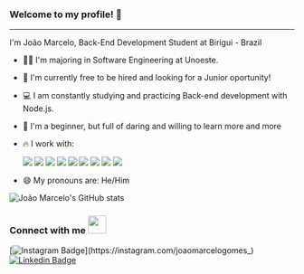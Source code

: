 
### Welcome to my profile! 👋
<hr/>
I'm João Marcelo, Back-End Development Student at Birigui - Brazil

- 🧑‍🎓 I'm majoring in Software Engineering at Unoeste.
- 👔 I'm currently free to be hired and looking for a Junior oportunity!
- 💻 I am constantly studying and practicing Back-end development with Node.js.
- 🤔 I'm a beginner, but full of daring and willing to learn more and more
- 🔥 I work with: <p> <img src="https://img.shields.io/badge/JavaScript-323330?style=for-the-badge&logo=javascript&logoColor=F7DF1E"/> <img src="https://img.shields.io/badge/Node.js-339933?style=for-the-badge&logo=nodedotjs&logoColor=white"/> <img src="https://img.shields.io/badge/Express.js-000000?style=for-the-badge&logo=express&logoColor=white"/> <img src="https://img.shields.io/badge/MongoDB-4EA94B?style=for-the-badge&logo=mongodb&logoColor=white"/> <img src="https://img.shields.io/badge/PostgreSQL-316192?style=for-the-badge&logo=postgresql&logoColor=white"/> <img src="https://img.shields.io/badge/TypeScript-007ACC?style=for-the-badge&logo=typescript&logoColor=white"/> <img src="https://img.shields.io/badge/HTML5-E34F26?style=for-the-badge&logo=html5&logoColor=white"/> <img src="https://img.shields.io/badge/CSS3-1572B6?style=for-the-badge&logo=css3&logoColor=white"/> <img src="https://img.shields.io/badge/Python-FFFF00?style=for-the-badge&logo=python&logoColor=blue"/> </p>

- 😄 My pronouns are: He/Him

![João Marcelo's GitHub stats](https://github-readme-stats.vercel.app/api?username=joaomarcelogomes&show_icons=true&theme=radical)

  <h3>Connect with me <img src="https://raw.githubusercontent.com/TheDudeThatCode/TheDudeThatCode/master/Assets/Handshake.gif" height="32px"/> </h3>
 
 [![Instagram Badge](https://img.shields.io/badge/Instagram-E4405F?style=for-the-badge&logo=instagram&logoColor=white&link=https://instagram,com/joaomarcelogomes_)](https://instagram.com/joaomarcelogomes_)
[![Linkedin Badge](https://img.shields.io/badge/-LinkedIn-blue?style=flat-square&logo=Linkedin&logoColor=white&link=https://linkedin.com/in/joaomarcelosgomes)](https://linkedin.com/in/joaomarcelosgomes)


